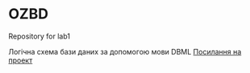 # OZBD
Repository for lab1

Логічна схема бази даних за допомогою мови DBML
[Посилання на проект](https://dbdocs.io/Denyajst/Store-of-board-games-and-accessories-for-them)
